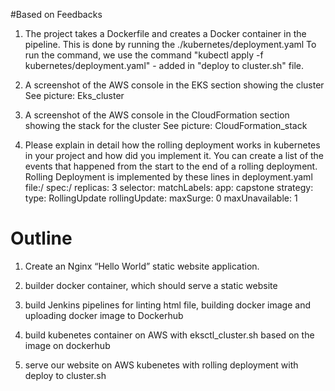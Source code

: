 #Based on Feedbacks
1. The project takes a Dockerfile and creates a Docker container in the pipeline.
 This is done by running the ./kubernetes/deployment.yaml
 To run the command, we use the command "kubectl apply -f kubernetes/deployment.yaml" - added in "deploy to cluster.sh" file.

2. A screenshot of the AWS console in the EKS section showing the cluster
   See picture: Eks_cluster
3. A screenshot of the AWS console in the CloudFormation section showing the stack for the cluster
   See picture: CloudFormation_stack

4. Please explain in detail how the rolling deployment works in kubernetes in your project and how did you implement it. You can create a list of the events that happened from the start to the end of a rolling deployment.
   Rolling Deployment is implemented by these lines in deployment.yaml file:/
    spec:/
      replicas: 3
      selector:
        matchLabels:
          app: capstone
      strategy:
        type: RollingUpdate
        rollingUpdate:
          maxSurge: 0
          maxUnavailable: 1
# Outline
 1. Create an Nginx “Hello World” static website application. 

 2. builder docker container, which should serve a static website

 3. build Jenkins pipelines for linting html file, building docker image and uploading docker image to Dockerhub

 4. build kubenetes container on AWS with eksctl_cluster.sh based on the image on dockerhub

 5. serve our website on AWS kubenetes with rolling deployment with deploy to cluster.sh
 
 

